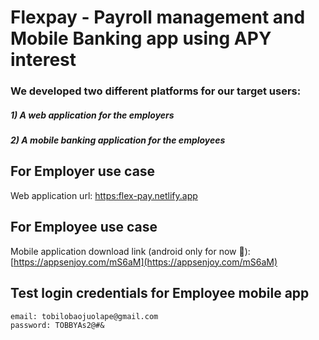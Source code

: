 # Flexpay - Payroll management and Mobile Banking app using APY interest

### We developed two different platforms for our target users: 
##### 1) A web application for the employers 
##### 2) A mobile banking application for the employees 

## For Employer use case
Web application url: [https:flex-pay.netlify.app](https://flex-pay.netlify.app)

## For Employee use case

Mobile application download link (android only for now 🥺): [https://appsenjoy.com/mS6aM](https://appsenjoy.com/mS6aM)


## Test login credentials for Employee mobile app

```
email: tobilobaojuolape@gmail.com
password: TOBBYAs2@#&
```
